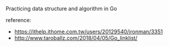 Practicing data structure and algorithm in Go

reference:
- https://ithelp.ithome.com.tw/users/20129540/ironman/3351
- http://www.taroballz.com/2018/04/05/Go_linklist/
